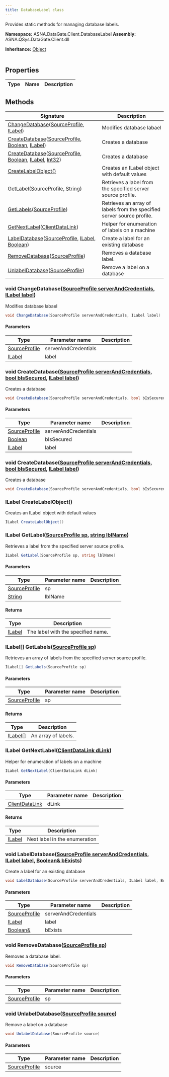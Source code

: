 ```yaml
---
title: DatabaseLabel class
---
```


Provides static methods for managing database labels.

**Namespace:** ASNA.DataGate.Client.DatabaseLabel
**Assembly:** ASNA.QSys.DataGate.Client.dll

**Inheritance:** [Object](https://docs.microsoft.com/en-us/dotnet/api/system.object)
<br>
<br>

## Properties

| Type | Name | Description
| --- | --- | --- 

## Methods

| Signature | Description |
| --- | --- |
| [ChangeDatabase](#changedatabasesourceprofile-ilabel)([SourceProfile](/reference/datagate/datagate-providers/source-profile.html), [ILabel](/reference/datagate/datagate-client/i-label.html)) | Modifies database labael
| [CreateDatabase](#createdatabasesourceprofile-boolean-ilabel)([SourceProfile](/reference/datagate/datagate-providers/source-profile.html), [Boolean](https://docs.microsoft.com/en-us/dotnet/api/system.boolean), [ILabel](/reference/datagate/datagate-client/i-label.html)) | Creates a database
| [CreateDatabase](#createdatabasesourceprofile-boolean-ilabel-int32)([SourceProfile](/reference/datagate/datagate-providers/source-profile.html), [Boolean](https://docs.microsoft.com/en-us/dotnet/api/system.boolean), [ILabel](/reference/datagate/datagate-client/i-label.html), [Int32](https://docs.microsoft.com/en-us/dotnet/api/system.int32)) | Creates a database
| [CreateLabelObject()](#createlabelobject) | Creates an ILabel object with default values
| [GetLabel](#getlabelsourceprofile-string)([SourceProfile](/reference/datagate/datagate-providers/source-profile.html), [String](https://docs.microsoft.com/en-us/dotnet/api/system.string)) | Retrieves a label from the specified server source profile.
| [GetLabels](#getlabelssourceprofile)([SourceProfile](/reference/datagate/datagate-providers/source-profile.html)) | Retrieves an array of labels from the specified server source profile.
| [GetNextLabel](#getnextlabelclientdatalink)([ClientDataLink](/reference/datagate/datagate-data-link/client-data-link.html)) | Helper for enumeration of labels on a machine
| [LabelDatabase](#labeldatabasesourceprofile-ilabel-boolean)([SourceProfile](/reference/datagate/datagate-providers/source-profile.html), [ILabel](/reference/datagate/datagate-client/i-label.html), [Boolean](https://docs.microsoft.com/en-us/dotnet/api/system.boolean)) | Create a label for an existing database
| [RemoveDatabase](#removedatabasesourceprofile)([SourceProfile](/reference/datagate/datagate-providers/source-profile.html)) | Removes a database label.
| [UnlabelDatabase](#unlabeldatabasesourceprofile)([SourceProfile](/reference/datagate/datagate-providers/source-profile.html)) | Remove a label on a database

### void ChangeDatabase([SourceProfile serverAndCredentials](/reference/datagate/datagate-providers/source-profile.html), [ILabel label](/reference/datagate/datagate-client/i-label.html))

Modifies database labael

```cs
void ChangeDatabase(SourceProfile serverAndCredentials, ILabel label)
```

#### Parameters

| Type | Parameter name | Description
| --- | --- | ---
| [SourceProfile](/reference/datagate/datagate-providers/source-profile.html) | serverAndCredentials | 
| [ILabel](/reference/datagate/datagate-client/i-label.html) | label | 

### void CreateDatabase([SourceProfile serverAndCredentials](/reference/datagate/datagate-providers/source-profile.html), [bool bIsSecured](https://docs.microsoft.com/en-us/dotnet/api/system.boolean), [ILabel label](/reference/datagate/datagate-client/i-label.html))

Creates a database

```cs
void CreateDatabase(SourceProfile serverAndCredentials, bool bIsSecured, ILabel label)
```

#### Parameters

| Type | Parameter name | Description
| --- | --- | ---
| [SourceProfile](/reference/datagate/datagate-providers/source-profile.html) | serverAndCredentials | 
| [Boolean](https://docs.microsoft.com/en-us/dotnet/api/system.boolean) | bIsSecured | 
| [ILabel](/reference/datagate/datagate-client/i-label.html) | label | 

### void CreateDatabase([SourceProfile serverAndCredentials](/reference/datagate/datagate-providers/source-profile.html), [bool bIsSecured](https://docs.microsoft.com/en-us/dotnet/api/system.boolean), [ILabel label](/reference/datagate/datagate-client/i-label.html))

Creates a database

```cs
void CreateDatabase(SourceProfile serverAndCredentials, bool bIsSecured, ILabel label)
```

### ILabel CreateLabelObject()

Creates an ILabel object with default values

```cs
ILabel CreateLabelObject()
```

### ILabel GetLabel([SourceProfile sp](/reference/datagate/datagate-providers/source-profile.html), [string lblName](https://learn.microsoft.com/en-us/dotnet/api/system.string?view=net-8.0))

Retrieves a label from the specified server source profile.

```cs
ILabel GetLabel(SourceProfile sp, string lblName)
```

#### Parameters

| Type | Parameter name | Description
| --- | --- | ---
| [SourceProfile](/reference/datagate/datagate-providers/source-profile.html) | sp | 
| [String](https://docs.microsoft.com/en-us/dotnet/api/system.string) | lblName | 

#### Returns

| Type | Description
| --- | ---
| [ILabel](/reference/datagate/datagate-client/i-label.html) | The label with the specified name.

### ILabel[] GetLabels([SourceProfile sp](/reference/datagate/datagate-providers/source-profile.html))

Retrieves an array of labels from the specified server source profile.

```cs
ILabel[] GetLabels(SourceProfile sp)
```

#### Parameters

| Type | Parameter name | Description
| --- | --- | ---
| [SourceProfile](/reference/datagate/datagate-providers/source-profile.html) | sp | 

#### Returns

| Type | Description
| --- | ---
| [ILabel\[\]](/reference/datagate/datagate-client/i-label.html) | An array of labels.

### ILabel GetNextLabel([ClientDataLink dLink](/reference/datagate/datagate-data-link/client-data-link.html))

Helper for enumeration of labels on a machine

```cs
ILabel GetNextLabel(ClientDataLink dLink)
```

#### Parameters

| Type | Parameter name | Description
| --- | --- | ---
| [ClientDataLink](/reference/datagate/datagate-data-link/client-data-link.html) | dLink | 

#### Returns

| Type | Description
| --- | ---
| [ILabel](/reference/datagate/datagate-client/i-label.html) | Next label in the enumeration

### void LabelDatabase([SourceProfile serverAndCredentials](/reference/datagate/datagate-providers/source-profile.html), [ILabel label](/reference/datagate/datagate-client/i-label.html), [Boolean& bExists](https://docs.microsoft.com/en-us/dotnet/api/system.boolean))

Create a label for an existing database

```cs
void LabelDatabase(SourceProfile serverAndCredentials, ILabel label, Boolean& bExists)
```

#### Parameters

| Type | Parameter name | Description
| --- | --- | ---
| [SourceProfile](/reference/datagate/datagate-providers/source-profile.html) | serverAndCredentials | 
| [ILabel](/reference/datagate/datagate-client/i-label.html) | label | 
| [Boolean&](https://docs.microsoft.com/en-us/dotnet/api/system.boolean) | bExists | 

### void RemoveDatabase([SourceProfile sp](/reference/datagate/datagate-providers/source-profile.html))

Removes a database label.

```cs
void RemoveDatabase(SourceProfile sp)
```

#### Parameters

| Type | Parameter name | Description
| --- | --- | ---
| [SourceProfile](/reference/datagate/datagate-providers/source-profile.html) | sp | 

### void UnlabelDatabase([SourceProfile source](/reference/datagate/datagate-providers/source-profile.html))

Remove a label on a database

```cs
void UnlabelDatabase(SourceProfile source)
```

#### Parameters

| Type | Parameter name | Description
| --- | --- | ---
| [SourceProfile](/reference/datagate/datagate-providers/source-profile.html) | source | 
